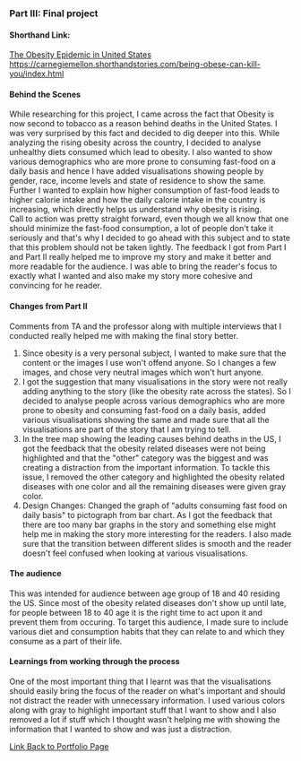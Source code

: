 ### Part III: Final project

#### Shorthand Link: 

[The Obesity Epidemic in United States](https://carnegiemellon.shorthandstories.com/being-obese-can-kill-you/index.html) <br/>
https://carnegiemellon.shorthandstories.com/being-obese-can-kill-you/index.html


#### Behind the Scenes
While researching for this project, I came across the fact that Obesity is now second to tobacco as a reason behind deaths in the United States. I was very surprised by this fact and decided to dig deeper into this. While analyzing the rising obesity across the country, I decided to analyse unhealthy diets consumed which lead to obesity. I also wanted to show various demographics who are more prone to consuming fast-food on a daily basis and hence I have added visualisations showing people by gender, race, income levels and state of residence to show the same. <br/>
Further I wanted to explain how higher consumption of fast-food leads to higher calorie intake and how the daily calorie intake in the country is increasing, which directly helps us understand why obesity is rising. <br/>
Call to action was pretty straight forward, even though we all know that one should minimize the fast-food consumption, a lot of people don't take it seriously and that's why I decided to go ahead with this subject and to state that this problem should not be taken lightly.
The feedback I got from Part I and Part II really helped me to improve my story and make it better and more readable for the audience. I was able to bring the reader's focus to exactly what I wanted and also make my story more cohesive and convincing for he reader.

#### Changes from Part II
Comments from TA and the professor along with multiple interviews that I conducted really helped me with making the final story better.
1) Since obesity is a very personal subject, I wanted to make sure that the content or the images I use won't offend anyone. So I changes a few images, and chose very neutral images which won't hurt anyone. <br/>
2) I got the suggestion that many visualisations in the story were not really adding anything to the story (like the obesity rate across the states). So I decided to analyse people across various demographics who are more prone to obesity and consuming fast-food on a daily basis, added various visualisations showing the same and made sure that all the visualisations are part of the story that I am trying to tell. <br/>
3) In the tree map showing the leading causes behind deaths in the US, I got the feedback that the obesity related diseases were not being highlighted and that the "other" category was the biggest and was creating a distraction from the important information. To tackle this issue, I removed the other category and highlighted the obesity related diseases with one color and all the remaining diseases were given gray color. <br/>
4) Design Changes: Changed the graph of "adults consuming fast food on daily basis" to pictograph from bar chart. As I got the feedback that there are too many bar graphs in the story and something else might help me in making the story more interesting for the readers.
I also made sure that the transition between different slides is smooth and the reader doesn't feel confused when looking at various visualisations.

#### The audience
This was intended for audience between age group of 18 and 40 residing the US. Since most of the obesity related diseases don't show up until late, for people between 18 to 40 age it is the right time to act upon it and prevent them from occuring. To target this audience, I made sure to include various diet and consumption habits that they can relate to and which they consume as a part of their life.

#### Learnings from working through the process
One of the most important thing that I learnt was that the visualisations should easily bring the focus of the reader on what's important and should not distract the reader with unnecessary information. I used various colors along with gray to highlight important stuff that I want to show and I also removed a lot if stuff which I thought wasn't helping me with showing the information that I wanted to show and was just a distraction.  



[Link Back to Portfolio Page](https://shubham-prabhu.github.io/portfolio/)
